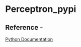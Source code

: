 # Perceptron_pypi


## Reference - 
[Python Documentation](https://packaging.python.org/tutorials/packaging-projects/)
